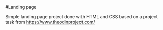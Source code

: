 #Landing page

Simple landing page project done with HTML and CSS based on a project task from https://www.theodinproject.com/